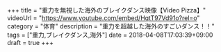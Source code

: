 +++
title =  "重力を無視した海外のブレイクダンス映像【Video Pizza】"
videoUrl = "https://www.youtube.com/embed/HqtT97Vd91o?rel=o"
category = "体育"
description = "重力を超越した海外のすごいダンス！！"
tags = ["重力,ブレイクダンス,海外"]
date = 2018-04-08T17:03:39+09:00
draft = true
+++

